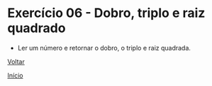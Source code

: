 # Exercício 06 - Dobro, triplo e raiz quadrado
- Ler um número e retornar o dobro, o triplo e raiz quadrada.

[Voltar](https://github.com/NandesLima/desafios-python/tree/main/02.%20Tratando%20dados%20e%20fazendo%20contas)

[Início](https://github.com/NandesLima/desafios-python)